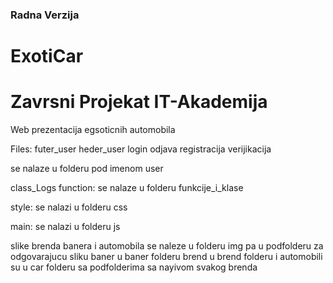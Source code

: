 ### Radna Verzija

# ExotiCar
# Zavrsni Projekat IT-Akademija

Web prezentacija egsoticnih automobila


Files:
futer_user
heder_user
login
odjava
registracija
verijikacija 

se nalaze u folderu pod imenom user

class_Logs 
function:
se nalaze u folderu funkcije_i_klase

style:
se nalazi u folderu css

main:
se nalazi u folderu js

slike brenda banera i automobila se naleze u folderu img pa u podfolderu za odgovarajucu sliku baner u baner folderu brend u brend folderu i automobili su u car folderu sa podfolderima sa nayivom svakog brenda

